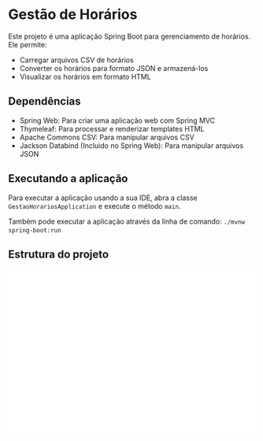 # Gestão de Horários

Este projeto é uma aplicação Spring Boot para gerenciamento de horários. Ele permite:
- Carregar arquivos CSV de horários
- Converter os horários para formato JSON e armazená-los
- Visualizar os horários em formato HTML

## Dependências

- Spring Web: Para criar uma aplicação web com Spring MVC
- Thymeleaf: Para processar e renderizar templates HTML
- Apache Commons CSV: Para manipular arquivos CSV
- Jackson Databind (Incluido no Spring Web): Para manipular arquivos JSON

## Executando a aplicação

Para executar a aplicação usando a sua IDE, abra a classe `GestaoHorariosApplication` e execute o método `main`.

Também pode executar a aplicação através da linha de comando: `./mvnw spring-boot:run`

## Estrutura do projeto

![(folder structure image)](folderstructure.svg)